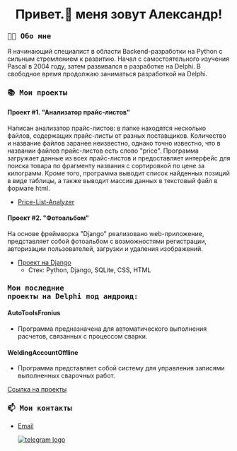 <h1 align="center">Привет.👋 меня зовут Александр!</h1>
<h3><pre>👩‍💻 Обо мне</pre></h3>
Я начинающий специалист в области Backend-разработки на Python с сильным стремлением к развитию. Начал с самостоятельного изучения Pascal в 2004 году, затем развивался в разработке на Delphi. В свободное время продолжаю заниматься разработкой на Delphi.

<h3><pre>📚 Мои проекты</pre></h3>

#### Проект #1. "Анализатор прайс-листов"
Написан анализатор прайс-листов: в папке находятся несколько файлов, содержащих прайс-листы от разных поставщиков. Количество и название файлов заранее неизвестно, однако точно известно, что в названии файлов прайс-листов есть слово "price". Программа загружает данные из всех прайс-листов и предоставляет интерфейс для поиска товара по фрагменту названия с сортировкой по цене за килограмм. Кроме того, программа выводит список найденных позиций в виде таблицы, а также выводит массив данных в текстовый файл в формате html.
 - [Price-List-Analyzer](https://github.com/Volfram007/Price-List-Analyzer.git)

#### Проект #2. "Фотоальбом"
На основе фреймворка "Django" реализовано web-приложение, представляет собой фотоальбом с возможностями регистрации, авторизации пользователей, загрузки и удаления изображений.
- [Проект на Django](https://github.com/Volfram007/Web-Photo-Album.git)
  - Стек: Python, Django, SQLite, CSS, HTML

### <pre>Мои последние проекты на Delphi под андроид:</pre>
#### AutoToolsFronius
 - Программа предназначена для автоматического выполнения расчетов, связанных с процессом сварки.
#### WeldingAccountOffline
 - Программа представляет собой систему для управления записями выполненных сварочных работ.

[Ссылка на проекты](https://github.com/Volfram007/PZM_Soft.git) 

<h3><pre>📫 Мои контакты</pre></h3>

- [Email](mailto:alem.mail@yandex.ru)

  <a href="https://t.me/proAleM">
  <img src="https://img.shields.io/static/v1?message=Telegram&logo=telegram&label=&color=2CA5E0&logoColor=white&labelColor=&style=for-the-badge" alt="telegram logo" />
  </a>
